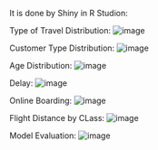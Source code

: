 It is done by Shiny in R Studion:

Type of Travel Distribution:
![image](https://github.com/user-attachments/assets/38e36dc9-250a-4102-87d3-82996f8e87b4)

Customer Type Distribution:
![image](https://github.com/user-attachments/assets/f6cacee3-4030-497c-a9f1-fa20c11c1554)

Age Distribution:
![image](https://github.com/user-attachments/assets/74cc1df7-15f3-4f4d-910d-ad089d36c332)

Delay:
![image](https://github.com/user-attachments/assets/b7e53e80-7a87-4e04-bd8a-c6c1fa6edcbc)

Online Boarding:
![image](https://github.com/user-attachments/assets/daab17ea-f858-4884-b37f-f8bc35af81a1)

Flight Distance by CLass:
![image](https://github.com/user-attachments/assets/009ba521-c989-4e10-90af-d924027a3dae)

Model Evaluation:
![image](https://github.com/user-attachments/assets/712cb097-68ae-4f09-9a3a-67d6d4439170)



